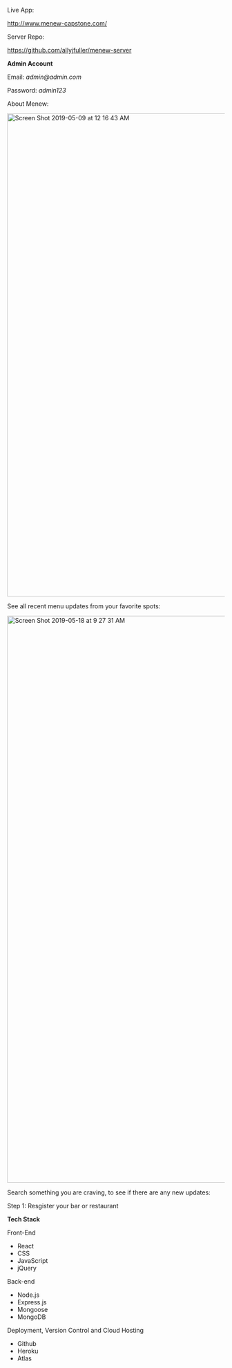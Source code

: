 Live App:

http://www.menew-capstone.com/

Server Repo:

https://github.com/allyjfuller/menew-server

**Admin Account**

Email: _admin@admin.com_

Password: _admin123_

About Menew:

<img width="1118" alt="Screen Shot 2019-05-09 at 12 16 43 AM" src="https://user-images.githubusercontent.com/39098059/57427112-82ad5c80-71f0-11e9-9f3d-c2e68aa3311f.png">

See all recent menu updates from your favorite spots:

<img width="1312" alt="Screen Shot 2019-05-18 at 9 27 31 AM" src="https://user-images.githubusercontent.com/39098059/57966195-45af3b80-794f-11e9-9c87-4ca222a829f0.png">

Search something you are craving, to see if there are any new updates:



Step 1: Resgister your bar or restaurant



**Tech Stack**

Front-End
- React
- CSS
- JavaScript
- jQuery


Back-end
- Node.js
- Express.js
- Mongoose
- MongoDB

Deployment, Version Control and Cloud Hosting
- Github
- Heroku
- Atlas
